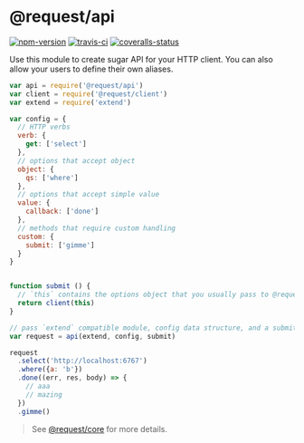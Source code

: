 
# @request/api

[![npm-version]][npm] [![travis-ci]][travis] [![coveralls-status]][coveralls]

Use this module to create sugar API for your HTTP client. You can also allow your users to define their own aliases.

```js
var api = require('@request/api')
var client = require('@request/client')
var extend = require('extend')

var config = {
  // HTTP verbs
  verb: {
    get: ['select']
  },
  // options that accept object
  object: {
    qs: ['where']
  },
  // options that accept simple value
  value: {
    callback: ['done']
  },
  // methods that require custom handling
  custom: {
    submit: ['gimme']
  }
}


function submit () {
  // `this` contains the options object that you usually pass to @request/core
  return client(this)
}

// pass `extend` compatible module, config data structure, and a submit method
var request = api(extend, config, submit)

request
  .select('http://localhost:6767')
  .where({a: 'b'})
  .done((err, res, body) => {
    // aaa
    // mazing
  })
  .gimme()
```

> See [@request/core][request-core] for more details.


  [npm-version]: http://img.shields.io/npm/v/@request/api.svg?style=flat-square (NPM Version)
  [travis-ci]: https://img.shields.io/travis/request/api/master.svg?style=flat-square (Build Status)
  [coveralls-status]: https://img.shields.io/coveralls/request/api.svg?style=flat-square (Test Coverage)

  [npm]: https://www.npmjs.org/package/@request/api
  [travis]: https://travis-ci.org/request/api
  [coveralls]: https://coveralls.io/r/request/api?branch=master

  [request-core]: https://github.com/request/core
